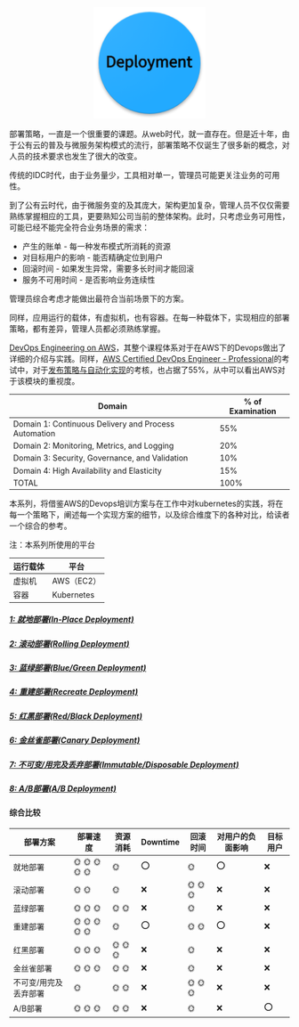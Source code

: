<p align="center">
   <img width="200" src="deployment.png">
</p>


部署策略，一直是一个很重要的课题。从web时代，就一直存在。但是近十年，由于公有云的普及与微服务架构模式的流行，部署策略不仅诞生了很多新的概念，对人员的技术要求也发生了很大的改变。

传统的IDC时代，由于业务量少，工具相对单一，管理员可能更关注业务的可用性。

到了公有云时代，由于微服务变的及其庞大，架构更加复杂，管理人员不仅仅需要熟练掌握相应的工具，更要熟知公司当前的整体架构。此时，只考虑业务可用性，可能已经不能完全符合业务场景的需求：
- 产生的账单 - 每一种发布模式所消耗的资源
- 对目标用户的影响 - 能否精确定位到用户
- 回滚时间 - 如果发生异常，需要多长时间才能回滚
- 服务不可用时间 - 是否影响业务连续性

管理员综合考虑才能做出最符合当前场景下的方案。

同样，应用运行的载体，有虚拟机，也有容器。在每一种载体下，实现相应的部署策略，都有差异，管理人员都必须熟练掌握。

[DevOps Engineering on AWS](https://aws.amazon.com/training/course-descriptions/devops-engineering/)，其整个课程体系对于在AWS下的Devops做出了详细的介绍与实践。同样，[AWS Certified DevOps Engineer - Professional](https://aws.amazon.com/certification/certified-devops-engineer-professional/)的考试中，对于[发布策略与自动化实现](https://d1.awsstatic.com/training-and-certification/docs-devops-pro/AWS_certified_devops_engineer_professional_blueprint.pdf)的考核，也占据了55%，从中可以看出AWS对于该模块的重视度。

|           Domain             |             % of Examination            |
| --------------------------| ---------------------------- |
| Domain 1: Continuous Delivery and Process Automation     |  55%|
| Domain 2: Monitoring, Metrics, and Logging      |  20%|
| Domain 3: Security, Governance, and Validation      |  10%|
| Domain 4: High Availability and Elasticity     |  15%|
| TOTAL      |  100%|

本系列，将借鉴AWS的Devops培训方案与在工作中对kubernetes的实践，将在每一个策略下，阐述每一个实现方案的细节，以及综合维度下的各种对比，给读者一个综合的参考。

注：本系列所使用的平台  

|   运行载体  |     平台  |
| -----------| ----------|
| 虚拟机 |   AWS（EC2）   |
| 容器 |  Kubernetes |

##### [1: 就地部署(In-Place Deployment)](in_place/in_place_deployment.md)
##### [2: 滚动部署(Rolling Deployment)](rolling/rolling_deployment.md)
##### [3: 蓝绿部署(Blue/Green Deployment)](blue_green/blue_green_deployment.md)
##### [4: 重建部署(Recreate Deployment)](recreate/recreate_deployment.md)
##### [5: 红黑部署(Red/Black Deployment)](red_black/red_black_deployment.md)
##### [6: 金丝雀部署(Canary Deployment)](canary/canary_deployment.md)
##### [7: 不可变/用完及丢弃部署(Immutable/Disposable Deployment)](immutable_disposable/immutable_disposable_deployment.md)
##### [8: A/B部署(A/B Deployment)](a_b/a_b_deployment.md)

#### 综合比较


|部署方案| 部署速度 |  资源消耗  | Downtime  | 回滚时间  | 对用户的负面影响| 目标用户|
|-------| -------| ---------| --------| --------| --------|--------|
| 就地部署 | :sun_with_face: :sun_with_face: :sun_with_face: :sun_with_face: :sun_with_face: |  :sun_with_face:   | :o:   | :sun_with_face: | :o:  | :x: | 
| 滚动部署 | :sun_with_face: :sun_with_face:  |  :sun_with_face:   | :x:   | :sun_with_face: :sun_with_face: :sun_with_face: | :x: | :x:|
| 蓝绿部署 | :sun_with_face: :sun_with_face: :sun_with_face:  |  :sun_with_face: :sun_with_face: | :x:   | :sun_with_face: | :x: | :x: |
| 重建部署 | :sun_with_face: :sun_with_face: :sun_with_face: :sun_with_face: :sun_with_face: |  :sun_with_face: | :o:  | :sun_with_face: :sun_with_face: | :o: | :x: |
| 红黑部署 | :sun_with_face: :sun_with_face: :sun_with_face:  |  :sun_with_face: :sun_with_face: :sun_with_face:   | :x:   | :sun_with_face: | :x: | :x: |
| 金丝雀部署 | :sun_with_face: :sun_with_face: :sun_with_face:  |  :sun_with_face: :sun_with_face: | :x:   | :sun_with_face: | :x: | :x: |
| 不可变/用完及丢弃部署 | :sun_with_face: |  :sun_with_face: :sun_with_face:| :x: | :sun_with_face: :sun_with_face: :sun_with_face:| :x: | :x: |
| A/B部署 | :sun_with_face: :sun_with_face: :sun_with_face:  |  :sun_with_face: :sun_with_face:  | :x:   | :sun_with_face:  | :x: | :o: |
